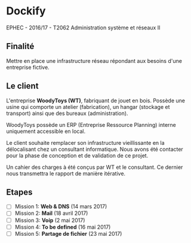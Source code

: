# Dockify
EPHEC - 2016/17 - T2062 Administration système et réseaux II

## Finalité
Mettre en place une infrastructure réseau répondant aux besoins d'une entreprise fictive.

## Le client
L'entreprise **WoodyToys (WT)**, fabriquant de jouet en bois. Possède une usine qui comporte un atelier (fabrication), un hangar (stockage et transport) ainsi que des bureaux (administration).

WoodyToys possède un ERP (Entreprise Ressource Planning) interne uniquement accessible en local.

Le client souhaite remplacer son infrastructure vieillissante en la délocalisant chez un consultant informatique. Nous avons été contacter pour la phase de conception et de validation de ce projet.

Un cahier des charges à été conçus par WT et le consultant. Ce dernier nous transmettra le rapport de manière itérative.

## Etapes
- [ ] Mission 1: **Web & DNS** (14 mars 2017)
- [ ] Mission 2: **Mail** (18 avril 2017)
- [ ] Mission 3: **Voip** (2 mai 2017)
- [ ] Mission 4: **To be defined** (16 mai 2017)
- [ ] Mission 5: **Partage de fichier** (23 mai 2017)
